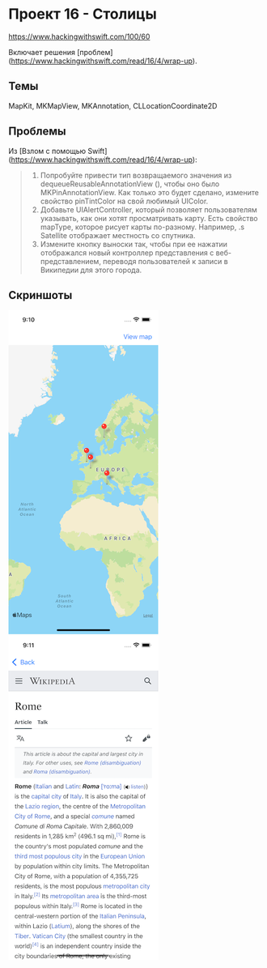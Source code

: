 # Проект 16 - Столицы

https://www.hackingwithswift.com/100/60

Включает решения [проблем] (https://www.hackingwithswift.com/read/16/4/wrap-up).

## Темы

MapKit, MKMapView, MKAnnotation, CLLocationCoordinate2D

## Проблемы

Из [Взлом с помощью Swift] (https://www.hackingwithswift.com/read/16/4/wrap-up):
> 1. Попробуйте привести тип возвращаемого значения из dequeueReusableAnnotationView (), чтобы оно было MKPinAnnotationView. Как только это будет сделано, измените свойство pinTintColor на свой любимый UIColor.
> 2. Добавьте UIAlertController, который позволяет пользователям указывать, как они хотят просматривать карту. Есть свойство mapType, которое рисует карты по-разному. Например, .s Satellite отображает местность со спутника.
> 3. Измените кнопку выноски так, чтобы при ее нажатии отображался новый контроллер представления с веб-представлением, переводя пользователей к записи в Википедии для этого города.

## Скриншоты

![screenshot1](screen1.png)
![screenshot2](screen2.png)

